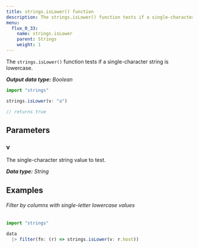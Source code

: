 ```yaml
---
title: strings.isLower() function
description: The strings.isLower() function tests if a single-character string is lowercase.
menu:
  flux_0_33:
    name: strings.isLower
    parent: Strings
    weight: 1
---
```


The `strings.isLower()` function tests if a single-character string is lowercase.

_**Output data type:** Boolean_

```js
import "strings"

strings.isLower(v: "a")

// returns true
```

## Parameters

### v
The single-character string value to test.

_**Data type:** String_

## Examples

###### Filter by columns with single-letter lowercase values
```js
import "strings"

data
  |> filter(fn: (r) => strings.isLower(v: r.host))
```
